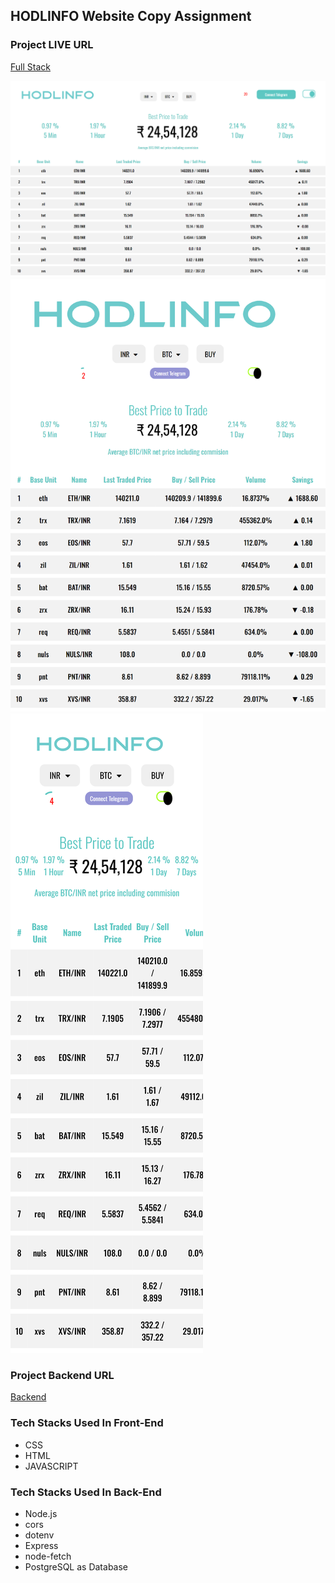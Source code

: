 ## HODLINFO Website Copy Assignment

### Project LIVE URL
[Full Stack]()

![Desktop](/assets/Desktop.png)
![Tab](/assets/127.0.0.1_5500_client_index.html(iPad%20Mini).png)
![mobile](/assets/mobile.png)

### Project Backend URL
[Backend]()

### Tech Stacks Used In Front-End
- CSS
- HTML
- JAVASCRIPT

### Tech Stacks Used In Back-End
- Node.js
- cors
- dotenv
- Express
- node-fetch
- PostgreSQL as Database 


